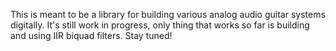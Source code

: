 This is meant to be a library for building various analog audio guitar systems digitally.
It's still work in progress, only thing that works so far is building and using IIR biquad filters.
Stay tuned!